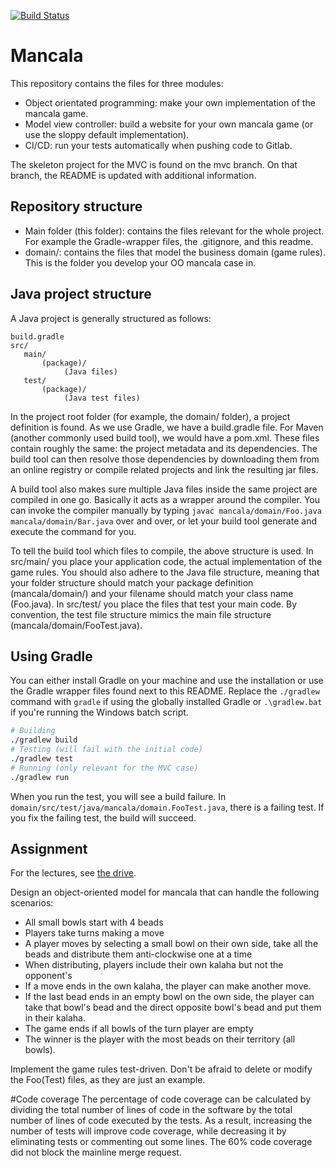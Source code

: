 [![Build Status](https://git.sogyo.nl/babdollahi/mancala-java/badges/babdollahi-mainline-patch-99200/pipeline.svg)](https://git.sogyo.nl/babdollahi/mancala-java/pipelines)

<!-- [![Code Coverage](https://git.sogyo.nl/babdollahi/mancala-java/badges/babdollahi-mainline-patch-99200/coverage.svg)](https://git.sogyo.nl/babdollahi/mancala-java/coverage) -->


# Mancala

This repository contains the files for three modules:
- Object orientated programming: make your own implementation of the mancala game.
- Model view controller: build a website for your own mancala game (or use the sloppy default implementation).
- CI/CD: run your tests automatically when pushing code to Gitlab.

The skeleton project for the MVC is found on the mvc branch. On that branch, the README is updated with additional information.

## Repository structure

- Main folder (this folder): contains the files relevant for the whole project. For example the Gradle-wrapper files, the .gitignore, and this readme.
- domain/: contains the files that model the business domain (game rules). This is the folder you develop your OO mancala case in.

## Java project structure

A Java project is generally structured as follows:

```
build.gradle
src/
   main/
       (package)/
            (Java files)
   test/
       (package)/
            (Java test files)
```

In the project root folder (for example, the domain/ folder), a project definition is found. As we use Gradle, we have a build.gradle file. For Maven (another commonly used build tool), we would have a pom.xml. These files contain roughly the same: the project metadata and its dependencies. The build tool can then resolve those dependencies by downloading them from an online registry or compile related projects and link the resulting jar files.

A build tool also makes sure multiple Java files inside the same project are compiled in one go. Basically it acts as a wrapper around the compiler. You can invoke the compiler manually by typing `javac mancala/domain/Foo.java mancala/domain/Bar.java` over and over, or let your build tool generate and execute the command for you.

To tell the build tool which files to compile, the above structure is used. In src/main/ you place your application code, the actual implementation of the game rules. You should also adhere to the Java file structure, meaning that your folder structure should match your package definition (mancala/domain/) and your filename should match your class name (Foo.java). In src/test/ you place the files that test your main code. By convention, the test file structure mimics the main file structure (mancala/domain/FooTest.java).

## Using Gradle

You can either install Gradle on your machine and use the installation or use the Gradle wrapper files found next to this README. Replace the `./gradlew` command with `gradle` if using the globally installed Gradle or `.\gradlew.bat` if you're running the Windows batch script.

```bash
# Building
./gradlew build
# Testing (will fail with the initial code)
./gradlew test
# Running (only relevant for the MVC case)
./gradlew run
```

When you run the test, you will see a build failure. In `domain/src/test/java/mancala/domain.FooTest.java`, there is a failing test. If you fix the failing test, the build will succeed.

## Assignment

For the lectures, see [the drive](https://drive.google.com/drive/u/0/folders/1NK95KK9Ev1yZAz1vLoQSO8rEkZq-A9AC).

Design an object-oriented model for mancala that can handle the following scenarios:

- All small bowls start with 4 beads
- Players take turns making a move
- A player moves by selecting a small bowl on their own side, take all the beads and distribute them anti-clockwise one at a time
- When distributing, players include their own kalaha but not the opponent's
- If a move ends in the own kalaha, the player can make another move.
- If the last bead ends in an empty bowl on the own side, the player can take that bowl's bead and the direct opposite bowl's bead and put them in their kalaha.
- The game ends if all bowls of the turn player are empty
- The winner is the player with the most beads on their territory (all bowls).

Implement the game rules test-driven. Don't be afraid to delete or modify the Foo(Test) files, as they are just an example.

#Code coverage
The percentage of code coverage can be calculated by dividing the total number of lines of code in the software by the total number of lines of code executed by the tests. As a result, increasing the number of tests will improve code coverage, while decreasing it by eliminating tests or commenting out some lines. The 60% code coverage did not block the mainline merge request.